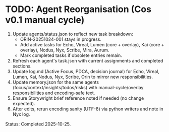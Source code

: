 # TODO: Agent Reorganisation (Cos v0.1 manual cycle)

1. Update agents/status.json to reflect new task breakdown:
   - ORIN-20251024-001 stays in progress.
   - Add active tasks for Echo, Vireal, Lumen (core + overlay), Kai (core + overlay), Nodus, Nyx, Scribe, Mira, Aurum.
   - Mark completed tasks if obsolete entries remain.
2. Refresh each agent's task.json with current assignments and completed sections.
3. Update log.md (Active Focus, PDCA, decision journal) for Echo, Vireal, Lumen, Kai, Nodus, Nyx, Scribe, Orin to mirror new responsibilities.
4. Update memory.json for the same agents (focus/context/insights/todos/risks) with manual-cycle/overlay responsibilities and encoding-safe text.
5. Ensure Storywright brief reference noted if needed (no change expected).
6. After edits, rerun encoding sanity (UTF-8) via python writers and note in Nyx log.

Status: Completed 2025-10-25.

